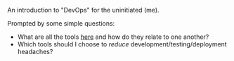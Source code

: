 An introduction to "DevOps" for the uninitiated (me).

Prompted by some simple questions:
* What are all the tools [here](https://github.com/showcases/devops-tools) and how do they relate to one another?
* Which tools should I choose to *reduce* development/testing/deployment headaches?
